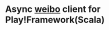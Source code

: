 Async [weibo](http://api.weibo.com) client for Play!Framework(Scala)
======================================================================


